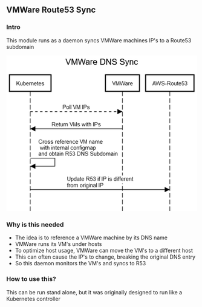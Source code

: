 ## VMWare Route53 Sync

### Intro

This module runs as a daemon syncs VMWare machines IP's to a Route53 subdomain

![Architecture](https://github.com/deepakkt/vmware-route53-sync/blob/main/images/architecture.png?raw=true)

### Why is this needed

* The idea is to reference a VMWare machine by its DNS name
* VMWare runs its VM's under hosts
* To optimize host usage, VMWare can move the VM's to a different host
* This can often cause the IP's to change, breaking the original DNS entry
* So this daemon monitors the VM's and syncs to R53

### How to use this?

This can be run stand alone, but it was originally designed to run like a Kubernetes controller